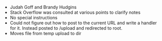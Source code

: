 - Judah Goff and Brandy Hudgins
- Stack Overflow was consulted at various points to clarify notes
- No special instructions
- Could not figure out how to post to the current URL and write a handler for it. Instead posted to /upload and redirected to root.
- Moves file from temp upload to dir